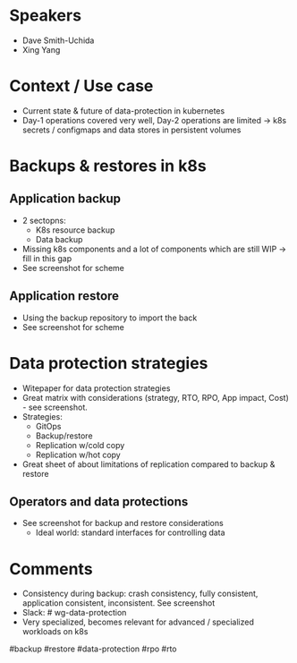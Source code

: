 # Speakers
* Dave Smith-Uchida
* Xing Yang

# Context / Use case
* Current state & future of data-protection in kubernetes
* Day-1 operations covered very well, Day-2 operations are limited -> k8s secrets / configmaps and data stores in persistent volumes

# Backups & restores in k8s
## Application backup
* 2 sectopns:
	* K8s resource backup
	* Data backup
* Missing k8s components and a lot of components which are still WIP -> fill in this gap
* See screenshot for scheme
## Application restore
 * Using the backup repository to import the back
 * See screenshot for scheme

# Data protection strategies
* Witepaper for data protection strategies
* Great matrix with considerations (strategy, RTO, RPO, App impact, Cost) - see screenshot.
* Strategies:
	* GitOps
	* Backup/restore
	* Replication w/cold copy
	* Replication w/hot copy
* Great sheet of about limitations of replication compared to backup & restore
## Operators and data protections
* See screenshot for backup and restore considerations
	* Ideal world: standard interfaces for controlling data
# Comments
* Consistency during backup: crash consistency, fully consistent, application consistent, inconsistent. See screenshot
* Slack: # wg-data-protection
* Very specialized, becomes relevant for advanced / specialized workloads on k8s

#backup #restore #data-protection #rpo #rto
